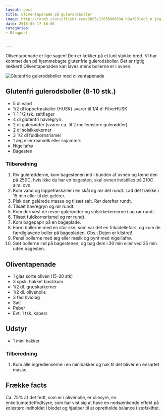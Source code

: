 ```yaml
---
layout: post
title: Oliventapenade på gulerodsboller
image: http://farm3.staticflickr.com/2805/12658968894_b9af801ec3_n.jpg
date: 2015-05-17 16:50
categories:
- Blogpost


---
```

Oliventapenade er lige sagen! Den er lækker på et lunt stykke brød. Vi har kommet den på hjemmebagte glutenfrie gulerodsboller. Det er rigtig lækkert! Oliventapenaden kan laves mens bollerne er i ovnen. 

![Glutenfrie gulerodsboller med oliventapenade](http://farm3.staticflickr.com/2805/12658968894_b9af801ec3.jpg)


## Glutenfri gulerodsboller (8-10 stk.)
- 5 dl vand
- 1/2 dl loppefrøskaller (HUSK) svarer til 1/4 dl FiberHUSK
- 1-1 1/2 tsk. saltflager
- 4 dl glutenfri havregryn
- 2 dl gulerødder (svarer ca. til 2 mellemstore gulerødder)
- 2 dl solsikkekerner
- 3 1/2 dl fuldkornsrismel
- 1 æg eller rismælk eller sojamælk 
- Nigellafrø
- Bagesten



### Tilberedning
1. Riv gulerødderne, kom bagestenen ind i bunden af ovnen og tænd den på 250C, hvis ikke du har en bagesten, skal ovnen indstilles på 210C alm. ovn.
2. Kom vand og loppefrøskaller i en skål og rør det rundt. Lad det trække i 15 min eller til det gelérer.
3. Pisk den gelérede masse og tilsæt salt. Rør derefter rundt.
4. Tilsæt havregryn og rør rundt.
6. Kom dernæst de revne gulerødder og solsikkekernerne i og rør rundt.
7. Tilsæt fuldkornsrismel og rør rundt.
8. Kom bagepapir på en bageplade.
9. Form bollerne med en stor ske, som var det en frikadellefars, og kom de færdiglavede boller på bagepladen. Obs.: Dejen er klistret!
10. Pensl bollerne med æg eller mælk og pynt med nigelllafrø.
11. Sæt bollerne ind på bagestenen, og bag dem i 30 min eller ved 35 min uden bagesten.


## Oliventapenade
- 1 glas sorte oliven (15-20 stk)
- 3 spsk. hakket basilikum
- 1/2 dl. græskarkerner
- 1/2 dl. olivenolie
- 3 fed hvidløg
- Salt
- Peber
- Evt. 1 tsk. kapers

## Udstyr 
- 1 mini hakker

### Tilberedning
1. Kom alle ingredienserne i en minihakker og hak til det bliver
en ensartet masse.








## Frække facts
Ca. 75% af det fedt, som er i olivenolie, er oliesyre, en enkeltumættetfedtsyre,
som har vist sig at have en nedsænkende effekt på kolesterolindholdet i blodet
og hjælper til at opretholde balance i stofskiftet.
